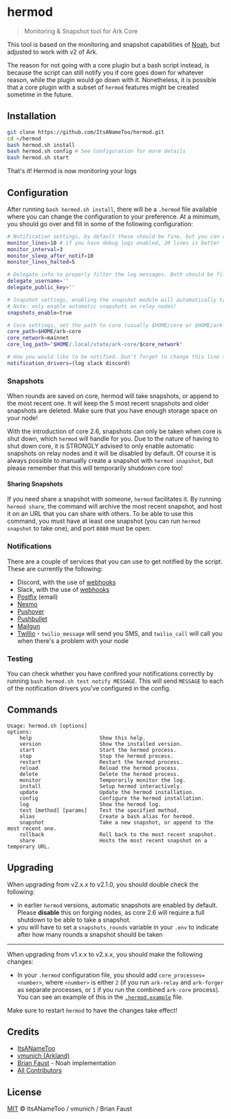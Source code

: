 # hermod

> Monitoring & Snapshot tool for Ark Core

This tool is based on the monitoring and snapshot capabilities of [Noah](https://github.com/faustbrian/noah), but adjusted to work with v2 of Ark.

The reason for not going with a core plugin but a bash script instead, is because the script can still notify you if core goes down for whatever reason, while the plugin would go down with it. Nonetheless, it is possible that a core plugin with a subset of `hermod` features might be created sometime in the future.

## Installation

```bash
git clone https://github.com/ItsANameToo/hermod.git
cd ~/hermod
bash hermod.sh install
bash hermod.sh config # See Configuration for more details
bash hermod.sh start
```

That's it! Hermod is now monitoring your logs

## Configuration

After running `bash hermod.sh install`, there will be a `.hermod` file available where you can change the configuration to your preference.
At a minimum, you should go over and fill in some of the following configuration:

```bash
# Notification settings, by default these should be fine, but you can decide to increase / reduce it to your liking
monitor_lines=10 # if you have debug logs enabled, 20 lines is better
monitor_interval=3
monitor_sleep_after_notif=10
monitor_lines_halted=5

# Delegate info to properly filter the log messages. Both should be filled in with your delegate details.
delegate_username=''
delegate_public_key=''

# Snapshot settings, enabling the snapshot module will automatically take snapshots and append blocks to existing snapshots.
# Note: only enable automatic snapshots on relay nodes!
snapshots_enable=true

# Core settings, set the path to core (usually $HOME/core or $HOME/ark-core), and the network (devnet or mainnet).
core_path=$HOME/ark-core
core_network=mainnet
core_log_path="$HOME/.local/state/ark-core/$core_network"

# How you would like to be notified. Don't forget to change this line to one (or more) ways in which you would like to be updated.
notification_drivers=(log slack discord)
```

### Snapshots

When rounds are saved on core, hermod will take snapshots, or append to the most recent one. It will keep the 5 most recent snapshots and older snapshots are deleted. Make sure that you have enough storage space on your node!

With the introduction of core 2.6, snapshots can only be taken when core is shut down, which `hermod` will handle for you. Due to the nature of having to shut down core, it is STRONGLY advised to only enable automatic snapshots on relay nodes and it will be disabled by default. Of course it is always possible to manually create a snapshot with `hermod snapshot`, but please remember that this will temporarily shutdown core too!

#### Sharing Snapshots

If you need share a snapshot with someone, `hermod` facilitates it. By running `hermod share`, the command will archive the most recent snapshot, and host it on an URL that you can share with others. To be able to use this command, you must have at least one snapshot (you can run `hermod snapshot` to take one), and port `8080` must be open.

### Notifications

There are a couple of services that you can use to get notified by the script.
These are currently the following:

* Discord, with the use of [webhooks](https://support.discordapp.com/hc/en-us/articles/228383668-Intro-to-Webhooks)
* Slack, with the use of [webhooks](https://api.slack.com/incoming-webhooks)
* [Postfix](https://www.digitalocean.com/community/tutorials/how-to-install-and-configure-postfix-on-ubuntu-16-04) (email)
* [Nexmo](https://nexmo.com/)
* [Pushover](https://pushover.net/)
* [Pushbullet](https://pushbullet.com/)
* [Mailgun](https://mailgun.com/)
* [Twillio](https://www.twilio.com/) - `twilio_message` will send you SMS, and `twilio_call` will call you when there's a problem with your node

### Testing

You can check whether you have confired your notifications correctly by running `bash hermod.sh test notify MESSAGE`. This will send `MESSAGE` to each of the notification drivers you've configured in the config.

## Commands

```
Usage: hermod.sh [options]
options:
    help                      Show this help.
    version                   Show the installed version.
    start                     Start the hermod process.
    stop                      Stop the hermod process.
    restart                   Restart the hermod process.
    reload                    Reload the hermod process.
    delete                    Delete the hermod process.
    monitor                   Temporarily monitor the log.
    install                   Setup hermod interactively.
    update                    Update the hermod installation.
    config                    Configure the hermod installation.
    log                       Show the hermod log.
    test [method] [params]    Test the specified method.
    alias                     Create a bash alias for hermod.
    snapshot                  Take a new snapshot, or append to the most recent one.
    rollback                  Roll back to the most recent snapshot.
    share                     Hosts the most recent snapshot on a temporary URL.
```

## Upgrading

When upgrading from v2.x.x to v2.1.0, you should double check the following:

- in earlier `hermod` versions, automatic snapshots are enabled by default. Please **disable** this on forging nodes, as core 2.6 will require a full shutdown to be able to take a snapshot.
- you will have to set a `snapshots_rounds` variable in your `.env` to indicate after how many rounds a snapshot should be taken

---

When upgrading from v1.x.x to v2.x.x, you should make the following changes:

- In your `.hermod` configuration file, you should add `core_processes=<number>`, where `<number>` is either `2` (if you run `ark-relay` and `ark-forger` as separate processes, or `1` if you run the combined `ark-core` process). You can see an example of this in the [`.hermod.example`](https://github.com/ItsANameToo/hermod/blob/master/.hermod.example#L30) file.

Make sure to restart `hermod` to have the changes take effect!

## Credits

- [ItsANameToo](https://github.com/itsanametoo)
- [vmunich (Arkland)](https://github.com/vmunich)
- [Brian Faust](https://github.com/faustbrian) - Noah implementation
- [All Contributors](../../contributors)

## License

[MIT](LICENSE) © ItsANameToo / vmunich / Brian Faust